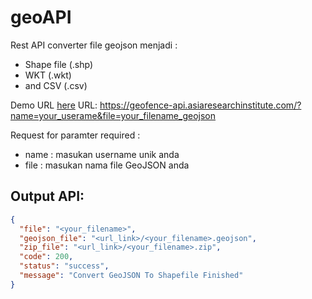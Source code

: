 # geoAPI

Rest API converter file geojson menjadi :
- Shape file (.shp)
- WKT (.wkt)
- and CSV (.csv)

Demo URL [here](https://geofence-api.asiaresearchinstitute.com/?name=2_DemoAccount&file=3_polygon)
URL: https://geofence-api.asiaresearchinstitute.com/?name=your_userame&file=your_filename_geojson

Request for paramter required :
- name : masukan username unik anda
- file : masukan nama file GeoJSON anda

## Output API:

```json
{
  "file": "<your_filename>",
  "geojson_file": "<url_link>/<your_filename>.geojson",
  "zip_file": "<url_link>/<your_filename>.zip",
  "code": 200,
  "status": "success",
  "message": "Convert GeoJSON To Shapefile Finished"
}
```

